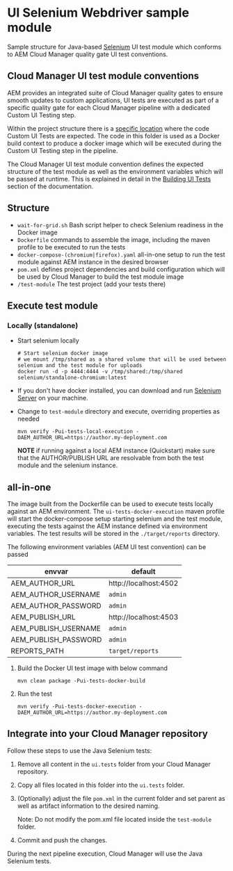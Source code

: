 # UI Selenium Webdriver sample module

Sample structure for Java-based [Selenium](https://www.selenium.dev/) UI test module which conforms to
AEM  Cloud Manager quality gate UI test conventions.


## Cloud Manager UI test module conventions

AEM provides an integrated suite of Cloud Manager quality gates to ensure smooth updates to custom applications,
UI tests are executed as part of a specific quality gate for each Cloud Manager pipeline with a dedicated Custom UI Testing step.

Within the project structure there is a [specific location](https://github.com/adobe/aem-project-archetype/tree/develop/src/main/archetype/ui.tests) 
where the code Custom UI Tests are expected. The code in this folder is used as a Docker build context to produce a docker image
which will be executed during the Custom UI Testing step in the pipeline.

The Cloud Manager UI test module convention defines the expected structure of the test module as well as the environment
variables which will be passed at runtime. This is explained in detail in the [Building UI Tests](https://experienceleague.adobe.com/docs/experience-manager-cloud-service/content/implementing/using-cloud-manager/test-results/ui-testing.html?lang=en#building-ui-tests)
section of the documentation.

## Structure

- `wait-for-grid.sh` Bash script helper to check Selenium readiness in the Docker image
- `Dockerfile` commands to assemble the image, including the maven profile to be executed to run the tests
- `docker-compose-(chromium|firefox).yaml` all-in-one setup to run the test module against AEM instance in the desired browser
- `pom.xml` defines project dependencies and build configuration which will be used by Cloud Manager to build the test module image
- `/test-module` The test project (add your tests there)

## Execute test module

### Locally (standalone)

* Start selenium locally
  ```shell
  # Start selenium docker image
  # we mount /tmp/shared as a shared volume that will be used between selenium and the test module for uploads
  docker run -d -p 4444:4444 -v /tmp/shared:/tmp/shared selenium/standalone-chromium:latest
  ```
  
* If you don't have docker installed, you can download and run [Selenium Server](https://www.selenium.dev/downloads/) on your machine.

* Change to `test-module` directory and execute, overriding properties as needed
  ```
  mvn verify -Pui-tests-local-execution -DAEM_AUTHOR_URL=https://author.my-deployment.com
  ```
  **NOTE** if running against a local AEM instance (Quickstart) make sure that the AUTHOR/PUBLISH URL are resolvable from
   both the test module and the selenium instance.

## all-in-one

The image built from the Dockerfile can be used to execute tests locally against an AEM environment. The `ui-tests-docker-execution` 
maven profile will start the docker-compose setup starting selenium and the test module, executing the tests against
the AEM instance defined via environment variables. The test results will be stored in the `./target/reports` directory.

The following environment variables (AEM UI test convention) can be passed

| envvar | default               |
| --- |-----------------------|
| AEM_AUTHOR_URL | http://localhost:4502 |
| AEM_AUTHOR_USERNAME | `admin`               |
| AEM_AUTHOR_PASSWORD | `admin`               |
| AEM_PUBLISH_URL | http://localhost:4503 |
| AEM_PUBLISH_USERNAME | `admin`               |
| AEM_PUBLISH_PASSWORD | `admin`               |
| REPORTS_PATH | `target/reports`      |

1. Build the Docker UI test image with below command
   ```
   mvn clean package -Pui-tests-docker-build
   ```
2. Run the test
   ```
   mvn verify -Pui-tests-docker-execution -DAEM_AUTHOR_URL=https://author.my-deployment.com
   ```

## Integrate into your Cloud Manager repository

Follow these steps to use the Java Selenium tests:

1. Remove all content in the `ui.tests` folder from your Cloud Manager repository.

1. Copy all files located in this folder into the `ui.tests` folder.

1. (Optionally) adjust the file `pom.xml` in the current folder and set parent as well as artifact information to the desired naming.

   Note: Do not modify the pom.xml file located inside the `test-module` folder.

1. Commit and push the changes.

During the next pipeline execution, Cloud Manager will use the Java Selenium tests.
